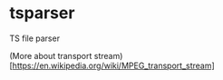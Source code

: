 # tsparser
TS file parser

(More about transport stream)[https://en.wikipedia.org/wiki/MPEG_transport_stream]
